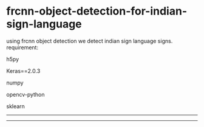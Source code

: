 # frcnn-object-detection-for-indian-sign-language
using frcnn object detection we detect indian sign language signs.
requirement:

h5py

Keras==2.0.3

numpy

opencv-python

sklearn

------------------------------------------------------------------------------------



------------------------------------------------------------------------------------

